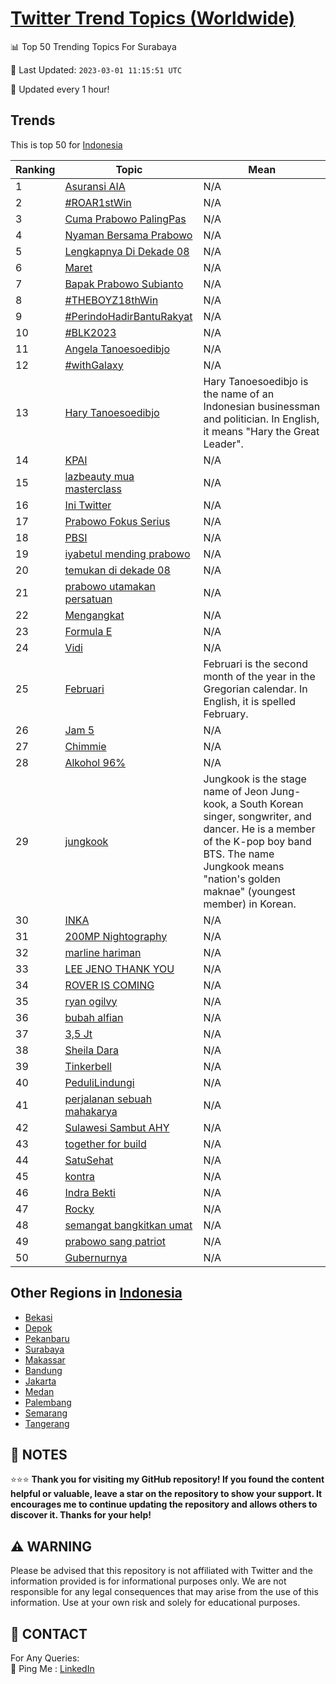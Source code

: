 [Twitter Trend Topics (Worldwide)](https://github.com/ErcinDedeoglu/Twitter-Trend-Topics)
==========


📊 Top 50 Trending Topics For Surabaya

📆 Last Updated: `2023-03-01 11:15:51 UTC`

🔧 Updated every 1 hour!


## Trends

This is top 50 for [Indonesia](</Indonesia>)

| Ranking | Topic | Mean |
| ------- | ------------ | ------------ |
| 1 | [Asuransi AIA](http://twitter.com/search?q=Asuransi+AIA) | N/A |
| 2 | [#ROAR1stWin](http://twitter.com/search?q=%23ROAR1stWin) | N/A |
| 3 | [Cuma Prabowo PalingPas](http://twitter.com/search?q=Cuma+Prabowo+PalingPas) | N/A |
| 4 | [Nyaman Bersama Prabowo](http://twitter.com/search?q=Nyaman+Bersama+Prabowo) | N/A |
| 5 | [Lengkapnya Di Dekade 08](http://twitter.com/search?q=Lengkapnya+Di+Dekade+08) | N/A |
| 6 | [Maret](http://twitter.com/search?q=Maret) | N/A |
| 7 | [Bapak Prabowo Subianto](http://twitter.com/search?q=Bapak+Prabowo+Subianto) | N/A |
| 8 | [#THEBOYZ18thWin](http://twitter.com/search?q=%23THEBOYZ18thWin) | N/A |
| 9 | [#PerindoHadirBantuRakyat](http://twitter.com/search?q=%23PerindoHadirBantuRakyat) | N/A |
| 10 | [#BLK2023](http://twitter.com/search?q=%23BLK2023) | N/A |
| 11 | [Angela Tanoesoedibjo](http://twitter.com/search?q=Angela+Tanoesoedibjo) | N/A |
| 12 | [#withGalaxy](http://twitter.com/search?q=%23withGalaxy) | N/A |
| 13 | [Hary Tanoesoedibjo](http://twitter.com/search?q=Hary+Tanoesoedibjo) | Hary Tanoesoedibjo is the name of an Indonesian businessman and politician. In English, it means "Hary the Great Leader". |
| 14 | [KPAI](http://twitter.com/search?q=KPAI) | N/A |
| 15 | [lazbeauty mua masterclass](http://twitter.com/search?q=lazbeauty+mua+masterclass) | N/A |
| 16 | [Ini Twitter](http://twitter.com/search?q=Ini+Twitter) | N/A |
| 17 | [Prabowo Fokus Serius](http://twitter.com/search?q=Prabowo+Fokus+Serius) | N/A |
| 18 | [PBSI](http://twitter.com/search?q=PBSI) | N/A |
| 19 | [iyabetul mending prabowo](http://twitter.com/search?q=iyabetul+mending+prabowo) | N/A |
| 20 | [temukan di dekade 08](http://twitter.com/search?q=temukan+di+dekade+08) | N/A |
| 21 | [prabowo utamakan persatuan](http://twitter.com/search?q=prabowo+utamakan+persatuan) | N/A |
| 22 | [Mengangkat](http://twitter.com/search?q=Mengangkat) | N/A |
| 23 | [Formula E](http://twitter.com/search?q=Formula+E) | N/A |
| 24 | [Vidi](http://twitter.com/search?q=Vidi) | N/A |
| 25 | [Februari](http://twitter.com/search?q=Februari) | Februari is the second month of the year in the Gregorian calendar. In English, it is spelled February. |
| 26 | [Jam 5](http://twitter.com/search?q=Jam+5) | N/A |
| 27 | [Chimmie](http://twitter.com/search?q=Chimmie) | N/A |
| 28 | [Alkohol 96%](http://twitter.com/search?q=Alkohol+96%25) | N/A |
| 29 | [jungkook](http://twitter.com/search?q=jungkook) | Jungkook is the stage name of Jeon Jung-kook, a South Korean singer, songwriter, and dancer. He is a member of the K-pop boy band BTS. The name Jungkook means "nation's golden maknae" (youngest member) in Korean. |
| 30 | [INKA](http://twitter.com/search?q=INKA) | N/A |
| 31 | [200MP Nightography](http://twitter.com/search?q=200MP+Nightography) | N/A |
| 32 | [marline hariman](http://twitter.com/search?q=marline+hariman) | N/A |
| 33 | [LEE JENO THANK YOU](http://twitter.com/search?q=LEE+JENO+THANK+YOU) | N/A |
| 34 | [ROVER IS COMING](http://twitter.com/search?q=ROVER+IS+COMING) | N/A |
| 35 | [ryan ogilvy](http://twitter.com/search?q=ryan+ogilvy) | N/A |
| 36 | [bubah alfian](http://twitter.com/search?q=bubah+alfian) | N/A |
| 37 | [3,5 Jt](http://twitter.com/search?q=3%2c5+Jt) | N/A |
| 38 | [Sheila Dara](http://twitter.com/search?q=Sheila+Dara) | N/A |
| 39 | [Tinkerbell](http://twitter.com/search?q=Tinkerbell) | N/A |
| 40 | [PeduliLindungi](http://twitter.com/search?q=PeduliLindungi) | N/A |
| 41 | [perjalanan sebuah mahakarya](http://twitter.com/search?q=perjalanan+sebuah+mahakarya) | N/A |
| 42 | [Sulawesi Sambut AHY](http://twitter.com/search?q=Sulawesi+Sambut+AHY) | N/A |
| 43 | [together for build](http://twitter.com/search?q=together+for+build) | N/A |
| 44 | [SatuSehat](http://twitter.com/search?q=SatuSehat) | N/A |
| 45 | [kontra](http://twitter.com/search?q=kontra) | N/A |
| 46 | [Indra Bekti](http://twitter.com/search?q=Indra+Bekti) | N/A |
| 47 | [Rocky](http://twitter.com/search?q=Rocky) | N/A |
| 48 | [semangat bangkitkan umat](http://twitter.com/search?q=semangat+bangkitkan+umat) | N/A |
| 49 | [prabowo sang patriot](http://twitter.com/search?q=prabowo+sang+patriot) | N/A |
| 50 | [Gubernurnya](http://twitter.com/search?q=Gubernurnya) | N/A |



## Other Regions in [Indonesia](</Indonesia>)

* [Bekasi](</Indonesia/Bekasi.md>)
* [Depok](</Indonesia/Depok.md>)
* [Pekanbaru](</Indonesia/Pekanbaru.md>)
* [Surabaya](</Indonesia/Surabaya.md>)
* [Makassar](</Indonesia/Makassar.md>)
* [Bandung](</Indonesia/Bandung.md>)
* [Jakarta](</Indonesia/Jakarta.md>)
* [Medan](</Indonesia/Medan.md>)
* [Palembang](</Indonesia/Palembang.md>)
* [Semarang](</Indonesia/Semarang.md>)
* [Tangerang](</Indonesia/Tangerang.md>)



## 📝 NOTES

⭐⭐⭐ **Thank you for visiting my GitHub repository! If you found the content helpful or valuable, leave a star on the repository to show your support. It encourages me to continue updating the repository and allows others to discover it. Thanks for your help!**


## ⚠️ WARNING

Please be advised that this repository is not affiliated with Twitter and the information provided is for informational purposes only. We are not responsible for any legal consequences that may arise from the use of this information. Use at your own risk and solely for educational purposes.


## 📨 CONTACT

 For Any Queries:  
            🏓 Ping Me : [LinkedIn](https://www.linkedin.com/in/ercindedeoglu/)
